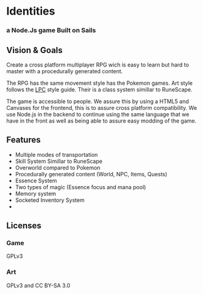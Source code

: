 # Identities
### a Node.Js game Built on Sails

## Vision & Goals
Create a cross platform multiplayer RPG wich is easy to learn but hard to master with a procedurally generated content.

The RPG has the same movement style has the Pokemon games. Art style follows the [LPC](http://lpc.opengameart.org/) style guide. Their is a class system simillar to RuneScape.

The game is accessible to people. We assure this by using a HTML5 and Canvases for the frontend, this is to assure cross platform compatibility. We use Node.js in the backend to continue using the same language that we have in the front as well as being able to assure easy modding of the game.

## Features
* Multiple modes of transportation
* Skill System Simillar to RuneScape
* Overworld compared to Pokemon 
* Procedurally generated content (World, NPC, Items, Quests)
* Essence System
* Two types of magic (Essence focus and mana pool)
* Memory system
* Socketed Inventory System
* 


## Licenses
### Game
GPLv3

### Art
GPLv3 and CC BY-SA 3.0

